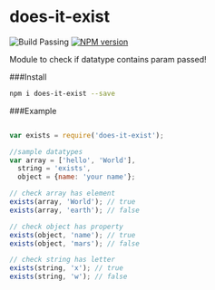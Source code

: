 # does-it-exist

![Build Passing](https://travis-ci.org/col1985/exists.svg?branch=master)
[![NPM version](https://badge.fury.io/js/exists.svg)](http://badge.fury.io/js/exists)

Module to check if datatype contains param passed! 

###Install

```bash
npm i does-it-exist --save
```

###Example

```javascript

var exists = require('does-it-exist');

//sample datatypes
var array = ['hello', 'World'],
  string = 'exists',
  object = {name: 'your name'};

// check array has element
exists(array, 'World'); // true
exists(array, 'earth'); // false

// check object has property
exists(object, 'name'); // true
exists(object, 'mars'); // false

// check string has letter
exists(string, 'x'); // true
exists(string, 'w'); // false

```

